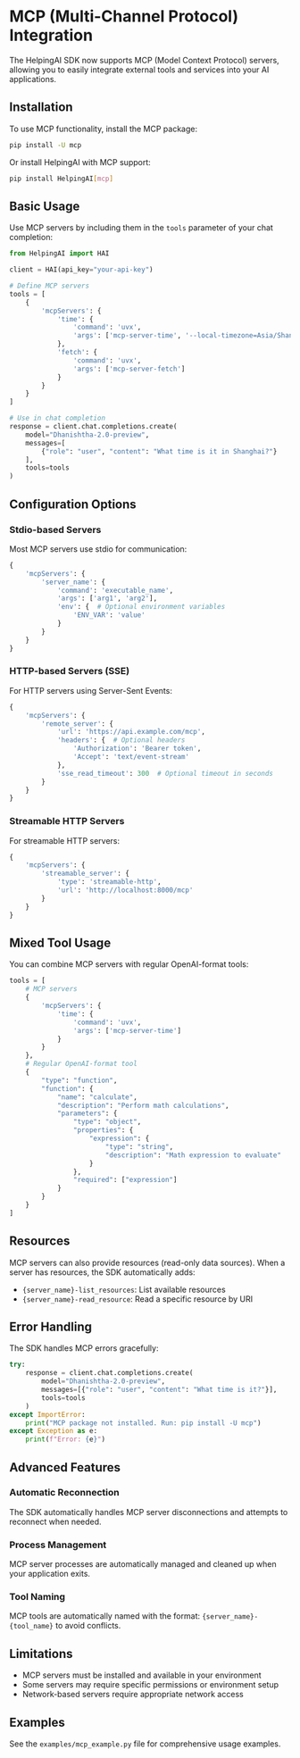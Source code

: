 # MCP (Multi-Channel Protocol) Integration

The HelpingAI SDK now supports MCP (Model Context  Protocol) servers, allowing you to easily integrate external tools and services into your AI applications.

## Installation

To use MCP functionality, install the MCP package:

```bash
pip install -U mcp
```

Or install HelpingAI with MCP support:

```bash
pip install HelpingAI[mcp]
```

## Basic Usage

Use MCP servers by including them in the `tools` parameter of your chat completion:

```python
from HelpingAI import HAI

client = HAI(api_key="your-api-key")

# Define MCP servers
tools = [
    {
        'mcpServers': {
            'time': {
                'command': 'uvx',
                'args': ['mcp-server-time', '--local-timezone=Asia/Shanghai']
            },
            'fetch': {
                'command': 'uvx',
                'args': ['mcp-server-fetch']
            }
        }
    }
]

# Use in chat completion
response = client.chat.completions.create(
    model="Dhanishtha-2.0-preview",
    messages=[
        {"role": "user", "content": "What time is it in Shanghai?"}
    ],
    tools=tools
)
```

## Configuration Options

### Stdio-based Servers

Most MCP servers use stdio for communication:

```python
{
    'mcpServers': {
        'server_name': {
            'command': 'executable_name',
            'args': ['arg1', 'arg2'],
            'env': {  # Optional environment variables
                'ENV_VAR': 'value'
            }
        }
    }
}
```

### HTTP-based Servers (SSE)

For HTTP servers using Server-Sent Events:

```python
{
    'mcpServers': {
        'remote_server': {
            'url': 'https://api.example.com/mcp',
            'headers': {  # Optional headers
                'Authorization': 'Bearer token',
                'Accept': 'text/event-stream'
            },
            'sse_read_timeout': 300  # Optional timeout in seconds
        }
    }
}
```

### Streamable HTTP Servers

For streamable HTTP servers:

```python
{
    'mcpServers': {
        'streamable_server': {
            'type': 'streamable-http',
            'url': 'http://localhost:8000/mcp'
        }
    }
}
```

## Mixed Tool Usage

You can combine MCP servers with regular OpenAI-format tools:

```python
tools = [
    # MCP servers
    {
        'mcpServers': {
            'time': {
                'command': 'uvx',
                'args': ['mcp-server-time']
            }
        }
    },
    # Regular OpenAI-format tool
    {
        "type": "function",
        "function": {
            "name": "calculate",
            "description": "Perform math calculations",
            "parameters": {
                "type": "object",
                "properties": {
                    "expression": {
                        "type": "string",
                        "description": "Math expression to evaluate"
                    }
                },
                "required": ["expression"]
            }
        }
    }
]
```


## Resources

MCP servers can also provide resources (read-only data sources). When a server has resources, the SDK automatically adds:

- `{server_name}-list_resources`: List available resources
- `{server_name}-read_resource`: Read a specific resource by URI

## Error Handling

The SDK handles MCP errors gracefully:

```python
try:
    response = client.chat.completions.create(
        model="Dhanishtha-2.0-preview",
        messages=[{"role": "user", "content": "What time is it?"}],
        tools=tools
    )
except ImportError:
    print("MCP package not installed. Run: pip install -U mcp")
except Exception as e:
    print(f"Error: {e}")
```

## Advanced Features

### Automatic Reconnection

The SDK automatically handles MCP server disconnections and attempts to reconnect when needed.

### Process Management

MCP server processes are automatically managed and cleaned up when your application exits.

### Tool Naming

MCP tools are automatically named with the format: `{server_name}-{tool_name}` to avoid conflicts.

## Limitations

- MCP servers must be installed and available in your environment
- Some servers may require specific permissions or environment setup
- Network-based servers require appropriate network access

## Examples

See the `examples/mcp_example.py` file for comprehensive usage examples.